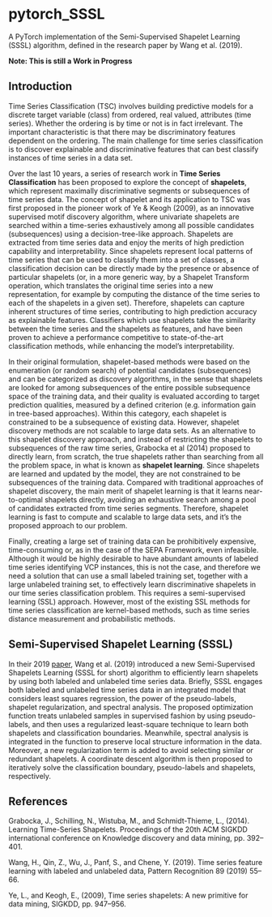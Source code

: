 # pytorch_SSSL
A PyTorch implementation of the Semi-Supervised Shapelet Learning (SSSL) algorithm, defined in the research paper by Wang et al. (2019).

__Note: This is still a Work in Progress__

## Introduction

Time Series Classification (TSC) involves building predictive models for a discrete target variable (class) from ordered, real valued, attributes (time series).  Whether the ordering is by time or not is in fact irrelevant. The important characteristic is that there may be discriminatory features dependent on the ordering. The main challenge for time series classification is to discover explainable and discriminative features that can best classify instances of time series in a data set.

Over the last 10 years, a series of research work in __Time Series Classification__ has been proposed to explore the concept of __shapelets__, which represent maximally discriminative segments or subsequences of time series data. The concept of shapelet and its application to TSC was first proposed in the pioneer work of Ye & Keogh (2009), as an innovative supervised motif discovery algorithm, where univariate shapelets are searched within a time-series exhaustively among all possible candidates (subsequences) using a decision-tree-like approach. Shapelets are extracted from time series data and enjoy the merits of high prediction capability and interpretability. Since shapelets represent local patterns of time series that can be used to classify them into a set of classes, a classification decision can be directly made by the presence or absence of particular shapelets (or, in a more generic way, by a Shapelet Transform operation, which translates the original time series into a new representation, for example by computing the distance of the time series to each of the shapelets in a given set). Therefore, shapelets can capture inherent structures of time series, contributing to high prediction accuracy as explainable features. Classifiers which use shapelets take the similarity between the time series and the shapelets as features, and have been proven to achieve a performance competitive to state-of-the-art classification methods, while enhancing the model’s interpretability.

In their original formulation, shapelet-based methods were based on the enumeration (or random search) of potential candidates (subsequences) and can be categorized as discovery algorithms, in the sense that shapelets are looked for among subsequences of the entire possible subsequence space of the training data, and their quality is evaluated according to target prediction qualities, measured by a defined criterion (e.g. information gain in tree-based approaches). Within this category, each shapelet is constrained to be a subsequence of existing data. However, shapelet discovery methods are not scalable to large data sets. As an alternative to this shapelet discovery approach, and instead of restricting the shapelets to subsequences of the raw time series, Grabocka et al (2014) proposed to directly learn, from scratch, the true shapelets rather than searching from all the problem space, in what is known as __shapelet learning__. Since shapelets are learned and updated by the model, they are not constrained to be subsequences of the training data. Compared with traditional approaches of shapelet discovery, the main merit of shapelet learning is that it learns near-to-optimal shapelets directly, avoiding an exhaustive search among a pool of candidates extracted from time series segments. Therefore, shapelet learning is fast to compute and scalable to large data sets, and it’s the proposed approach to our problem. 

Finally, creating a large set of training data can be prohibitively expensive, time-consuming or, as in the case of the SEPA Framework, even infeasible. Although it would be highly desirable to have abundant amounts of labeled time series identifying VCP instances, this is not the case, and therefore we need a solution that can use a small labeled training set, together with a large unlabeled training set, to effectively learn discriminative shapelets in our time series classification problem. This requires a semi-supervised learning (SSL) approach. However, most of the existing SSL methods for time series classification are kernel-based methods, such as time series distance measurement and probabilistic methods.

## Semi-Supervised Shapelet Learning (SSSL)

In their 2019 [paper](https://www.sciencedirect.com/science/article/pii/S0031320318304473), Wang et al. (2019) introduced a new Semi-Supervised Shapelets Learning (SSSL for short) algorithm to efficiently learn shapelets by using both labeled and unlabeled time series data. Briefly, SSSL engages both labeled and unlabeled time series data in an integrated model that considers least squares regression, the power of the pseudo-labels, shapelet regularization, and spectral analysis. The proposed optimization function treats unlabeled samples in supervised fashion by using pseudo-labels, and then uses a regularized least-square technique to learn both shapelets and classification boundaries. Meanwhile, spectral analysis is integrated in the function to preserve local structure information in the data. Moreover, a new regularization term is added to avoid selecting similar or redundant shapelets. A coordinate descent algorithm is then proposed to iteratively solve the classification boundary, pseudo-labels and shapelets, respectively.

## References

Grabocka, J., Schilling, N., Wistuba, M., and Schmidt-Thieme, L., (2014). Learning Time-Series Shapelets. Proceedings of the 20th ACM SIGKDD international conference on Knowledge discovery and data mining, pp. 392–401.

Wang, H., Qin, Z., Wu, J., Panf, S., and Chene, Y. (2019). Time series feature learning with labeled and unlabeled data, Pattern Recognition 89 (2019) 55–66.

Ye, L., and Keogh, E., (2009), Time series shapelets: A new primitive for data mining, SIGKDD, pp. 947–956.

